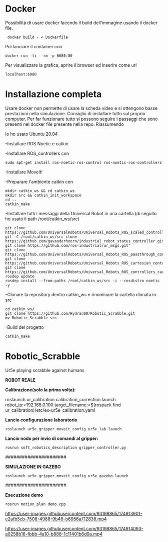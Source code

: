 
# Docker
Possibilità di usare docker facendo il build dell'immagine usando il docker file. 

```
 docker build - < Dockerfile
```
Poi lanciare il container con 
```
docker run -ti --rm -p 6080:80
```
Per visualizzare la grafica, aprire il browser ed inserire come url 
```
localhost:6080
```

# Installazione completa
Usare docker non permette di usare la scheda video e si ottengono basse prestazioni nella simulazione. Consiglio di installare tutto sul proprio computer. Per far funzionare tutto si possono seguire i passaggi che sono presenti nel docker file presente nella repo. Riassumendo

Io ho usato Ubuntu 20.04

-Installare ROS Noetic e catkin

-Installare ROS_controllers con

```
sudo apt-get install ros-noetic-ros-control ros-noetic-ros-controllers
```
-Installare MoveIt!

-Preparare l'ambiente catkin con
```
mkdir catkin_ws && cd catkin_ws
mkdir src && catkin_init_workspace
cd ..
catkin_make
```
-Installare tutti i messaggi della Universal Robot in una cartella (di seguito ho usato il path /root/catkin_ws/src)
```
git clone https://github.com/UniversalRobots/Universal_Robots_ROS_scaled_controllers.git"
git -C /root/catkin_ws/src clone https://github.com/gavanderhoorn/industrial_robot_status_controller.git"
git clone https://github.com/ros-industrial/ur_msgs.git"
git clone https://github.com/UniversalRobots/Universal_Robots_ROS_passthrough_controllers"
git clone https://github.com/UniversalRobots/Universal_Robots_ROS_cartesian_control_msgs/"
git clone https://github.com/UniversalRobots/Universal_Robots_ROS_controllers_cartesian"
rosdep update 
rosdep install --from-paths /root/catkin_ws/src -i --rosdistro noetic -y
```
-Clonare la repository dentro catkin_ws e rinominare la cartella clonata in src
```
cd catkin_ws/
git clone https://github.com/Hydran00/Robotic_Scrabble.git
mv Robotic_Scrabble src
```
-Build del progetto
```
catkin_make
```

















# Robotic_Scrabble
Ur5e playing scrabble against humans

**ROBOT REALE**

**Calibrazione(solo la prima volta):**

roslaunch ur_calibration calibration_correction.launch  robot_ip:=192.168.0.100 target_filename:=$(rospack find ur_calibration)/etc/ex-ur5e_calibration.yaml 

**Lancio configurazione laboratorio**

```
roslaunch ur5e_gripper_moveit_config ur5e_lab.launch
```

**Lancio nodo per invio di comandi al gripper:**

```
rosrun soft_robotics_description gripper_controller.py
```

######################

**SIMULAZIONE IN GAZEBO** 

```
roslaunch ur5e_gripper_moveit_config ur5e_gazebo.launch
```
######################

**Esecuzione demo**

```
rosrun motion_plan demo.cpp
```



https://user-images.githubusercontent.com/93198865/174913901-e2afb5cb-7508-4986-9b46-b6956a712838.mp4



https://user-images.githubusercontent.com/93198865/174914093-a0258b16-fbbb-4a10-b888-1c11401b6d9a.mp4


